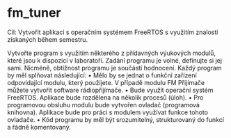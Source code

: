 # fm_tuner
Cíl: Vytvořit aplikaci s operačním systémem FreeRTOS s využitím znalostí získaných během semestru.

Vytvořte program s využitím některého z přídavných výukových modulů, které jsou k dispozici
v laboratoři.
Zadání programu je volné, definujte si jej sami. Nicméně, obtížnost programu je součástí hodnocení.
Každý program by měl splňovat následující:
• Mělo by se jednat o funkční zařízení odpovídající modulu, který použijete. V případě
modulu FM Přijímače můžete vytvořit software rádiopřijímače.
• Bude využit operační systém FreeRTOS. Aplikace bude rozdělena na několik procesů (úloh).
• Pro programovou obsluhu modulu bude vytvořen ovladač (programová knihovna). Aplikace
bude pro práci s modulem využívat funkce tohoto ovladače.
• Kód programu by měl být srozumitelný, strukturovaný do funkcí a řádně komentovaný.
